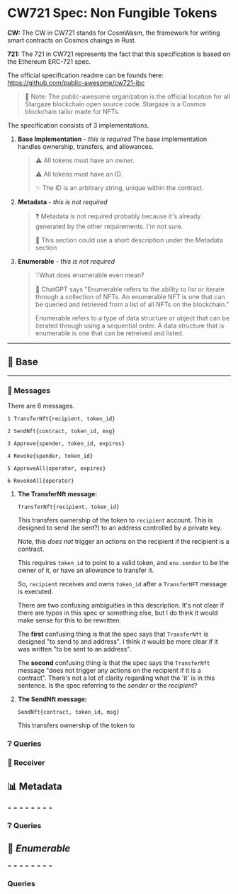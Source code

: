 # CW721 Spec: Non Fungible Tokens

**CW:** The CW in CW721 stands for CosmWasm, the framework for writing smart contracts on Cosmos chaings in Rust.

**721:** The 721 in CW721 represents the fact that this specification is based on the Ethereum ERC-721 spec.

The official specification readme can be founds here: https://github.com/public-awesome/cw721-ibc

>🧠 Note: The public-awesome organization is the official location for all Stargaze blockchain open source code. Stargaze is a Cosmos blockchain tailor made for NFTs.

The specification consists of 3 implementations.

1. **Base Implementation** - *this is required*
 The base implementation handles ownership, transfers, and allowances.
    > ⚠️ All tokens must have an owner.
    >
    > ⚠️ All tokens must have an ID. 
    >
    > ✨ The ID is an arbitrary string, unique within the contract.

2. **Metadata** - *this is not required*
    > ❓ Metadata is not required probably because it's already generated by the other requirements. I'm not sure.
    >
    > 🧠 This section could use a short description under the Metadata section

3. **Enumerable** - *this is not required*
    > ❔What does enumerable even mean?
    >
    > 🤖 ChatGPT says "Enumerable refers to the ability to list or iterate through a collection of NFTs. An enumerable NFT is one that can be queried and retrieved from a list of all NFTs on the blockchain."
    >
    > Enumerable refers to a type of data structure or object that can be iterated through using a sequential order. A data structure that is enumerable is one that can be retreived and listed.

---
## 🗻 **Base**
---

### 📨 Messages

There are 6 messages.

```
1 TransferNft{recipient, token_id}
```
```
2 SendNft{contract, token_id, msg}
```
```
3 Approve{spender, token_id, expires}
```
```
4 Revoke{spender, token_id}
```
```
5 ApproveAll{operator, expires}
```
```
6 RevokeAll{operator}
```


1. **The TransferNft message:**

    ```
    TransferNft{recipient, token_id}
    ```

    This transfers ownership of the token to `recipient` account. This is designed to send (be sent?) to an address controlled by a private key. 

    Note, this *does not* trigger an actions on the recipient if the recipient is a contract.
    
    This requires `token_id` to point to a valid token, and `env.sender` to  be the owner of it, or have an allowance to transfer it.

    So, `recipient` receives and owns `token_id` after a `TransferNFT` message is executed.

    There are two confusing ambiguities in this description. It's not clear if there are typos in this spec or something else, but I do think it would make sense for this to be rewritten.

    The **first** confusing thing is that the spec says that `TransferNft` is designed "to send to and address". I think it would be more clear if it was written "to be sent to an address". 
    
    The **second** confusing thing is that the spec says the `TransferNft` message "does not trigger any actions on the recipient if it is a contract". There's not a lot of clarity regarding what the 'it' is in this sentence. Is the spec referring to the *sender* or the *recipient*?


2. **The SendNft message:**

    ```
    SendNft{contract, token_id, msg}
    ```
    
    This transfers ownership of the token to




### ❔ Queries 


### 📡 Receiver



## 📊 **Metadata**
= = = = = = = =

### ❔ Queries




## 📜 *Enumerable*
= = = = = = = = 

### Queries 

